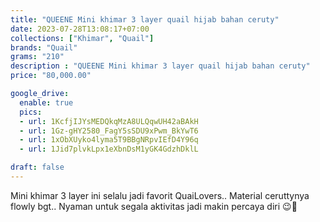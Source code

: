 ```yaml
---
title: "QUEENE Mini khimar 3 layer quail hijab bahan ceruty"
date: 2023-07-28T13:08:17+07:00
collections: ["Khimar", "Quail"]
brands: "Quail"
grams: "210"
description : "QUEENE Mini khimar 3 layer quail hijab bahan ceruty"
price: "80,000.00"

google_drive:
  enable: true
  pics:
  - url: 1KcfjIJYsMEDQkqMzA8ULQqwUH42aBAkH
  - url: 1Gz-gHY2580_FagY5sSDU9xPwm_BkYwT6
  - url: 1xObXUyko4lyma5T9BBgNRpvIEfD4Y96q
  - url: 1Jid7plvkLpx1eXbnDsM1yGK4GdzhDklL

draft: false
---
```


Mini khimar 3 layer ini selalu jadi favorit QuaiLovers.. Material ceruttynya flowly bgt.. Nyaman untuk segala aktivitas jadi makin percaya diri 😉💞  
 
